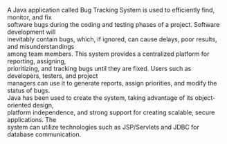 A Java application called Bug Tracking System is used to efficiently find, monitor, and fix  
software bugs during the coding and testing phases of a project. Software development will  
inevitably contain bugs, which, if ignored, can cause delays, poor results, and misunderstandings  
among team members. This system provides a centralized platform for reporting, assigning,  
prioritizing, and tracking bugs until they are fixed. Users such as developers, testers, and project  
managers can use it to generate reports, assign priorities, and modify the status of bugs.  
Java has been used to create the system, taking advantage of its object-oriented design,  
platform independence, and strong support for creating scalable, secure applications. The  
system can utilize technologies such as JSP/Servlets and JDBC for database communication.
